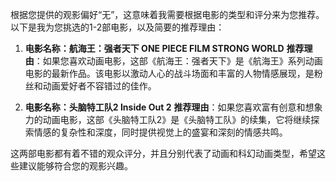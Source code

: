 根据您提供的观影偏好“无”，这意味着我需要根据电影的类型和评分来为您推荐。以下是我为您挑选的1-2部电影，以及简要的推荐理由：

1. **电影名称：航海王：强者天下 ONE PIECE FILM STRONG WORLD**
   **推荐理由**：如果您喜欢动画电影，这部《航海王：强者天下》是《航海王》系列动画电影的最新作品。该电影以激动人心的战斗场面和丰富的人物情感展现，是粉丝和动画爱好者不容错过的佳作。

2. **电影名称：头脑特工队2 Inside Out 2**
   **推荐理由**：如果您喜欢富有创意和想象力的动画电影，这部《头脑特工队2》是《头脑特工队》的续集，它将继续探索情感的复杂性和深度，同时提供视觉上的盛宴和深刻的情感共鸣。

这两部电影都有着不错的观众评分，并且分别代表了动画和科幻动画类型，希望这些建议能够符合您的观影兴趣。